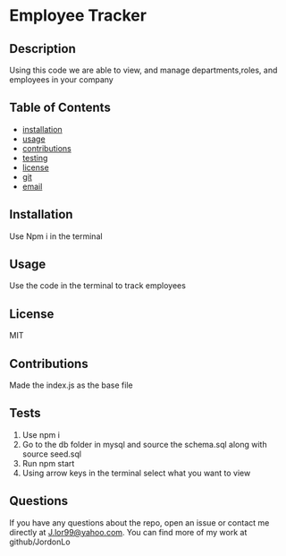 # Employee Tracker
  
  ## Description
  Using this code we are able to view, and manage departments,roles, and employees in your company
  
  ## Table of Contents
  * [installation](#installation)
  * [usage](#usage)
  * [contributions](#contributions)
  * [testing](#testing)
  * [license](#license)
  * [git](#git)
  * [email](#email)
  
  ## Installation
  Use Npm i in the terminal
  
  ## Usage
  Use the code in the terminal to track employees

  ## License
  MIT

  ## Contributions
  Made the index.js as the base file

  ## Tests
  1. Use npm i
  2. Go to the db folder in mysql and source the schema.sql along with source seed.sql
  3. Run npm start
  4. Using arrow keys in the terminal select what you want to view
   
  ## Questions
  If you have any questions about the repo, open an issue or contact me directly at J.lor99@yahoo.com. You can find more of my work at github/JordonLo